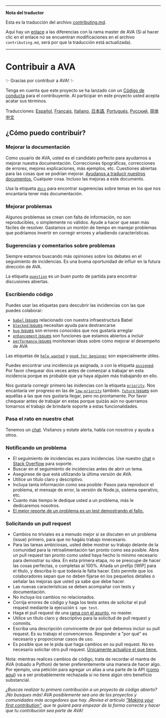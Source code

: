 ___
**Nota del traductor**

Esta es la traducción del archivo [contributing.md](https://github.com/avajs/ava/blob/master/contributing.md). 

Aquí hay un [enlace](https://github.com/avajs/ava/compare/4111f9483f2ff6a158b603735a712eee3ab074c4...master#diff-cc4aac3e9be04e0413c9520f223b493c) a las diferencias con la rama master de AVA (Si al hacer clic en el enlace no se encuentran modificaciones en el archivo `contributing.md`, será por que la traducción está actualizada).
___
# Contribuir a AVA

✨ Gracias por contribuir a AVA! ✨

Tenga en cuenta que este proyecto se ha lanzado con un [Código de conducta](code-of-conduct.md) para el contribuyente. Al participar en este proyecto usted acepta acatar sus términos.

Traducciones: [Español](https://github.com/avajs/ava-docs/blob/master/es_ES/contributing.md), [Français](https://github.com/avajs/ava-docs/blob/master/fr_FR/contributing.md), [Italiano](https://github.com/avajs/ava-docs/blob/master/it_IT/contributing.md), [日本語](https://github.com/avajs/ava-docs/blob/master/ja_JP/contributing.md), [Portugués](https://github.com/avajs/ava-docs/blob/master/pt_BR/contributing.md), [Русский](https://github.com/avajs/ava-docs/blob/master/ru_RU/contributing.md), [简体中文](https://github.com/avajs/ava-docs/blob/master/zh_CN/contributing.md)

## ¿Cómo puedo contribuir?

### Mejorar la documentación

Como usuario de AVA, usted es el candidato perfecto para ayudarnos a mejorar nuestra documentación. Correcciones tipográficas, correcciones de errores, mejores explicaciones, más ejemplos, etc. Cuestiones abiertas para las cosas que se podrían mejorar. [Ayudanos a traducir nuestros documentos.](https://github.com/avajs/ava-docs) Cualquier cosa. Incluso las mejoras a este documento.

Usa la etiqueta [`docs`](https://github.com/avajs/ava/labels/docs) para encontrar sugerencias sobre temas en los que nos encantaría tener más documentación.

### Mejorar problemas

Algunos problemas se crean con falta de información, no son reproducibles, o simplemente no válidos. Ayude a hacer que sean más fáciles de resolver. Gastamos un montón de tiempo en manejar problemas que podríamos invertir en corregir errores y añadiendo características.

### Sugerencias y comentarios sobre problemas

Siempre estamos buscando más opiniones sobre los debates en el seguimiento de incidencias. Es una buena oportunidad de influir en la futura dirección de AVA.

La etiqueta [`question`](https://github.com/avajs/ava/labels/question) es un buen punto de partida para encontrar discusiones abiertas.

### Escribiendo código

Puedes usar las etiquetas para descubrir las incidencias con las que puedes colaborar:

* [`babel` issues](https://github.com/avajs/ava/labels/babel) relacionado con nuestra infraestructura Babel
* [`blocked` issues](https://github.com/avajs/ava/labels/blocked) necesitan ayuda para destrancarse
* [`bug` issues](https://github.com/avajs/ava/labels/bug) son errores conocidos que nos gustaría arreglar
* [`enhancement` issues](https://github.com/avajs/ava/labels/enhancement) son funciones que estamos abiertos a incluir
* [`performance` issues](https://github.com/avajs/ava/labels/performance) monitorean ideas sobre cómo mejorar el desempeño de AVA

Las etiquetas de [`help wanted`](https://github.com/avajs/ava/labels/help%20wanted) y [`good for beginner`](https://github.com/avajs/ava/labels/good%20for%20beginner) son especialmente útiles.

Puedes encontrar una incidencia ya asignada, o con la etiqueta [`assigned`](https://github.com/avajs/ava/labels/assigned). Por favor chequear dos veces antes de comenzar a trabajar en esta incidencia porque es probable que ya haya alguien más trabajando en ello.

Nos gustaría corregir primero las inidencias con la etiqueta [`priority`](https://github.com/avajs/ava/labels/priority). Nos encantaría ver progreso en las de [`low-priority`](https://github.com/avajs/ava/labels/low%20priority) también. [`future` issues](https://github.com/avajs/ava/labels/future) son aquéllas a las que nos gustaría llegar, pero no prontamente. Por favor chequear antes de trabajar en estas porque quizás aún no querramos tomarnos el trabajo de brindarle soporte a estas funcionalidades.

### Pasa el rato en nuestro chat

Tenemos un [chat](https://gitter.im/avajs/ava). Visitanos y estate alerta, habla con nosotros y ayuda a otros.

### Notificando un problema

- El seguimiento de incidencias es para incidencias. Use nuestro [chat](https://gitter.im/avajs/ava) o [Stack Overflow](https://stackoverflow.com/questions/tagged/ava) para soporte.
- Buscar en el seguimiento de incidencias antes de abrir un tema.
- Asegúrese de que está utilizando la última versión de AVA.
- Utilice un título claro y descriptivo.
- Incluya tanta información como sea posible: Pasos para reproducir el problema, el mensaje de error, la versión de Node.js, sistema operativo, etc.
- Cuanto más tiempo le dedique usted a un problema, más le dedicaremos nosotros.
- [El mejor reporte de un problema es un test demostrando el fallo.](https://twitter.com/sindresorhus/status/579306280495357953)

### Solicitando un pull request

- Cambios no triviales es a menudo mejor si se discuten en un problema (issue) primero, para que no hagáis trabajo innecesario.
- Para las tareas ambiciosas, usted debe mostrar su trabajo delante de la comunidad para la retroalimentación tan pronto como sea posible. Abra un pull request tan pronto como usted haya hecho lo mínimo necesario para demostrar su idea. En esta primera etapa, no se preocupe de hacer las cosas perfectas, o completas al 100%. Añada un prefijo [WIP] para el título, y describa lo que todavía le falta hacer. Esto permite que los colaboradores sepan que no deben fijarse en los pequeños detalles o señalar las mejoras que usted ya sabe que debe hacer.
- Las nuevas características se deben acompañar con tests y documentación.
- No incluya los cambios no relacionados.
- Corrija errores de código y haga los tests antes de solicitar el pull request mediante la ejecución `$ npm test`.
- Haga el pull request de una [rama con el asunto](https://github.com/dchelimsky/rspec/wiki/Topic-Branches), no master.
- Utilice un título claro y descriptivo para la solicitud de pull request y commits.
- Escriba una descripción convincente de por qué debemos incluir su pull request. Es su trabajo el convencernos. Responder a "por qué" es necesario y proporcionar casos de uso.
- Es posible que se le pida que haga cambios en su pull request. No es necesario solicitar otro pull request. [Únicamente actualice el que tiene.](https://github.com/RichardLitt/docs/blob/master/amending-a-commit-guide.md)

Nota: mientras realices cambios de código, trata de recordar el mantra de AVA (robado a Python) de tener preferentemente una manera de hacer algo. Por ejemplo, una petición para agregar un alias a una parte de la API ([como aquí](https://github.com/avajs/ava/pull/663)) va a ser probablemente rechazada si no tiene algún otro beneficio substancial.

*¿Buscas realizar tu primera contribución a un proyecto de código abierto? ¡No busques más! AVA posiblemente sea uno de los proyectos y comunidades más acogedores que hay. ¡Revisa el artículo ["Making your first contribution"](https://medium.com/@vadimdemedes/making-your-first-contribution-de6576ddb190), que te guiará para empezar de la forma correcta y hacer que tu contribución sea parte de AVA!*

